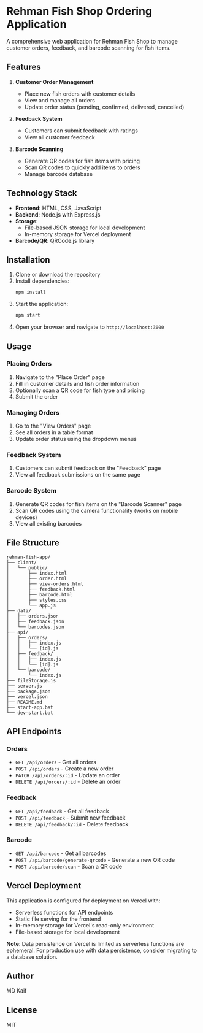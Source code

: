 # Rehman Fish Shop Ordering Application

A comprehensive web application for Rehman Fish Shop to manage customer orders, feedback, and barcode scanning for fish items.

## Features

1. **Customer Order Management**
   - Place new fish orders with customer details
   - View and manage all orders
   - Update order status (pending, confirmed, delivered, cancelled)

2. **Feedback System**
   - Customers can submit feedback with ratings
   - View all customer feedback

3. **Barcode Scanning**
   - Generate QR codes for fish items with pricing
   - Scan QR codes to quickly add items to orders
   - Manage barcode database

## Technology Stack

- **Frontend**: HTML, CSS, JavaScript
- **Backend**: Node.js with Express.js
- **Storage**: 
  - File-based JSON storage for local development
  - In-memory storage for Vercel deployment
- **Barcode/QR**: QRCode.js library

## Installation

1. Clone or download the repository
2. Install dependencies:
   ```bash
   npm install
   ```
3. Start the application:
   ```bash
   npm start
   ```
4. Open your browser and navigate to `http://localhost:3000`

## Usage

### Placing Orders
1. Navigate to the "Place Order" page
2. Fill in customer details and fish order information
3. Optionally scan a QR code for fish type and pricing
4. Submit the order

### Managing Orders
1. Go to the "View Orders" page
2. See all orders in a table format
3. Update order status using the dropdown menus

### Feedback System
1. Customers can submit feedback on the "Feedback" page
2. View all feedback submissions on the same page

### Barcode System
1. Generate QR codes for fish items on the "Barcode Scanner" page
2. Scan QR codes using the camera functionality (works on mobile devices)
3. View all existing barcodes

## File Structure

```
rehman-fish-app/
├── client/
│   └── public/
│       ├── index.html
│       ├── order.html
│       ├── view-orders.html
│       ├── feedback.html
│       ├── barcode.html
│       ├── styles.css
│       └── app.js
├── data/
│   ├── orders.json
│   ├── feedback.json
│   └── barcodes.json
├── api/
│   ├── orders/
│   │   ├── index.js
│   │   └── [id].js
│   ├── feedback/
│   │   ├── index.js
│   │   └── [id].js
│   └── barcode/
│       └── index.js
├── fileStorage.js
├── server.js
├── package.json
├── vercel.json
├── README.md
├── start-app.bat
└── dev-start.bat
```

## API Endpoints

### Orders
- `GET /api/orders` - Get all orders
- `POST /api/orders` - Create a new order
- `PATCH /api/orders/:id` - Update an order
- `DELETE /api/orders/:id` - Delete an order

### Feedback
- `GET /api/feedback` - Get all feedback
- `POST /api/feedback` - Submit new feedback
- `DELETE /api/feedback/:id` - Delete feedback

### Barcode
- `GET /api/barcode` - Get all barcodes
- `POST /api/barcode/generate-qrcode` - Generate a new QR code
- `POST /api/barcode/scan` - Scan a QR code

## Vercel Deployment

This application is configured for deployment on Vercel with:
- Serverless functions for API endpoints
- Static file serving for the frontend
- In-memory storage for Vercel's read-only environment
- File-based storage for local development

**Note**: Data persistence on Vercel is limited as serverless functions are ephemeral. For production use with data persistence, consider migrating to a database solution.

## Author

MD Kaif

## License

MIT